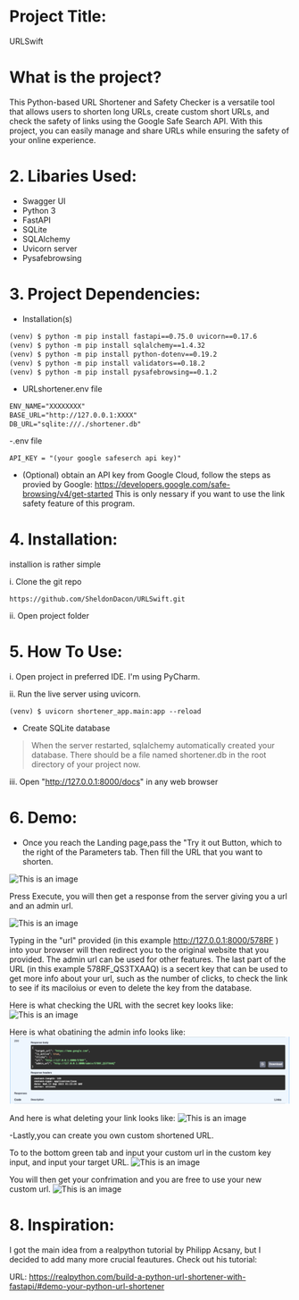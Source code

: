 # Project Title:

URLSwift


# What is the project?

This Python-based URL Shortener and Safety Checker is a versatile tool that allows users to shorten long URLs, create custom short URLs, and check the safety of links using the Google Safe Search API. With this project, you can easily manage and share URLs while ensuring the safety of your online experience.


# 2. Libaries Used:

- Swagger UI
- Python 3
- FastAPI
- SQLite
- SQLAlchemy
- Uvicorn server
- Pysafebrowsing

# 3. Project Dependencies:

 - Installation(s)
```
(venv) $ python -m pip install fastapi==0.75.0 uvicorn==0.17.6
(venv) $ python -m pip install sqlalchemy==1.4.32
(venv) $ python -m pip install python-dotenv==0.19.2
(venv) $ python -m pip install validators==0.18.2
(venv) $ python -m pip install pysafebrowsing==0.1.2

```

- URLshortener.env file

```
ENV_NAME="XXXXXXXX"
BASE_URL="http://127.0.0.1:XXXX"
DB_URL="sqlite:///./shortener.db"
```
-.env file
```
API_KEY = "(your google safeserch api key)"
```
- (Optional) obtain an API key from Google Cloud, follow the steps as provied by Google: https://developers.google.com/safe-browsing/v4/get-started
This is only nessary if you want to use the link safety feature of this program.
  


# 4. Installation:

installion is rather simple

i. Clone the git repo

```
https://github.com/SheldonDacon/URLSwift.git
```

ii. Open project folder



# 5. How To Use:

i. Open project in preferred IDE. I'm using PyCharm.

ii. Run the live server using uvicorn.

```commandline
(venv) $ uvicorn shortener_app.main:app --reload
```

- Create SQLite database

> When the server restarted, sqlalchemy automatically created your database. There should be a file named shortener.db in the root directory of your project now. 

iii. Open "http://127.0.0.1:8000/docs" in any web browser


# 6. Demo:

- Once you reach the Landing page,pass the "Try it out Button, which to the right of the Parameters tab. Then fill the URL that you want to shorten.

![This is an image](pic1.png)

Press Execute, you will then get a response from the server giving you a url and an admin url.

![This is an image](pic2.png)

Typing in the "url" provided \(in this example http://127.0.0.1:8000/578RF \) into your browser will then redirect you to the original website that you provided.
The admin url can be used for other features. The last part of the URL \(in this example 578RF_QS3TXAAQ\)  is a secert key that can be used to get more info about your url, such as the number of clicks, to check the link to see if its maciloius or even to delete the key from the database.

Here is what checking the URL with the secret key looks like:
![This is an image](pic3checklink.png)


Here is what obatining the admin info looks like:
![This is an image](example_pictures\pic4admin.png)


And here is what deleting your link looks like:
![This is an image](pic5deletion.png)


-Lastly,you can create you own custom shortened URL.

To to the bottom green tab and input your custom url in the custom key input, and input your target URL.
![This is an image](pic7.png)

You will then get your confrimation and you are free to use your new custom url.
![This is an image](pic6.png)








# 8. Inspiration:

I got the main idea from a realpython tutorial by Philipp Acsany, but I decided  to add many more crucial feautures. Check out his tutorial:

URL: https://realpython.com/build-a-python-url-shortener-with-fastapi/#demo-your-python-url-shortener
